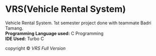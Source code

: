 # VRS(Vehicle Rental System)
Vehicle Rental System. 1st semester project done with teammate Badri Tamang.</br>
<strong>Programming Language used:</strong> C Programming</br>
<strong>IDE Used:</strong> Turbo C</br>

copyright &copy; <em>VRS Full Version</em>
